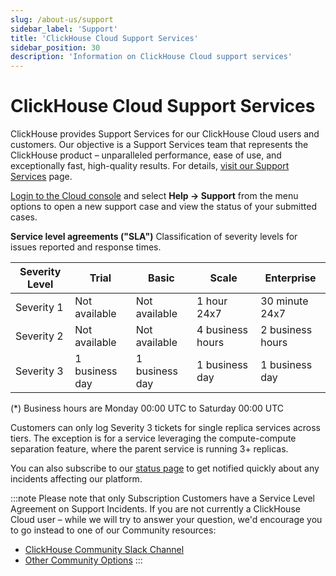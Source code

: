 ```yaml
---
slug: /about-us/support
sidebar_label: 'Support'
title: 'ClickHouse Cloud Support Services'
sidebar_position: 30
description: 'Information on ClickHouse Cloud support services'
---
```


# ClickHouse Cloud Support Services

ClickHouse provides Support Services for our ClickHouse Cloud users and customers. Our objective is a Support Services team that represents the ClickHouse product – unparalleled performance, ease of use, and exceptionally fast, high-quality results. For details, [visit our Support Services](https://clickhouse.com/support/program/) page.

[Login to the Cloud console](https://console.clickhouse.cloud/support) and select **Help -> Support** from the menu options to open a new support case and view the status of your submitted cases. 

**Service level agreements ("SLA")**
Classification of severity levels for issues reported and response times.

| Severity Level  | Trial                 | Basic                    | Scale                      | Enterprise                                                                             |
|-----------------|-----------------------|--------------------------|----------------------------|----------------------------------------------------------------------------------------|
| Severity 1      | Not available         | Not available            | 1 hour 24x7                | 30 minute 24x7                                                                         |
| Severity 2      | Not available         | Not available            | 4 business hours           | 2 business hours                                                                       |
| Severity 3      | 1 business day        | 1 business day           | 1 business day             | 1 business day                                                                         | 

(*) Business hours are Monday 00:00 UTC to Saturday 00:00 UTC

Customers can only log Severity 3 tickets for single replica services across tiers. The exception is for a service leveraging the compute-compute separation feature, where the parent service is running 3+ replicas.

You can also subscribe to our [status page](https://status.clickhouse.com) to get notified quickly about any incidents affecting our platform.

:::note
Please note that only Subscription Customers have a Service Level Agreement on Support Incidents. If you are not currently a ClickHouse Cloud user – while we will try to answer your question, we'd encourage you to go instead to one of our Community resources:

- [ClickHouse Community Slack Channel](https://clickhouse.com/slack)
- [Other Community Options](https://github.com/ClickHouse/ClickHouse/blob/master/README.md#useful-links)
:::
